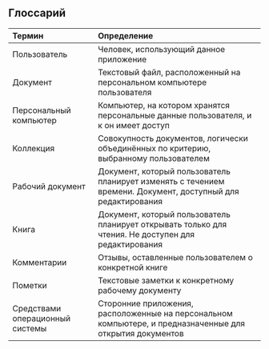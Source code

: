 ## Глоссарий
|Термин | Определение|
|:---|:---|
|Пользователь| Человек, использующий данное приложение|
|Документ | Текстовый файл, расположенный на персональном компьютере пользователя|
|Персональный компьютер | Компьютер, на котором хранятся персональные данные пользователя, и к он имеет доступ|
|Коллекция | Совокупность документов, логически объединённых по критерию, выбранному пользователем|  
|Рабочий документ | Документ, который пользователь планирует изменять с течением времени. Документ, доступный для редактирования|
|Книга| Документ, который пользователь планирует открывать только для чтения. Не доступен для редактирования|
|Комментарии   | Отзывы, оставленные пользователем о конкретной книге |
|Пометки   |Текстовые заметки к конкретному рабочему документу   |
|Средствами операционный системы   | Сторонние приложения, расположенные на персональном компьютере, и предназначенные для открытия документов|
